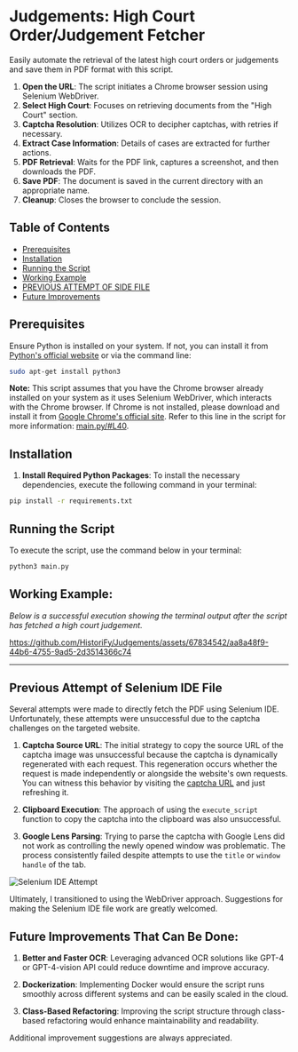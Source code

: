 # Judgements: High Court Order/Judgement Fetcher

Easily automate the retrieval of the latest high court orders or judgements and save them in PDF format with this script.

1. **Open the URL**: The script initiates a Chrome browser session using Selenium WebDriver.
2. **Select High Court**: Focuses on retrieving documents from the "High Court" section.
3. **Captcha Resolution**: Utilizes OCR to decipher captchas, with retries if necessary.
4. **Extract Case Information**: Details of cases are extracted for further actions.
5. **PDF Retrieval**: Waits for the PDF link, captures a screenshot, and then downloads the PDF.
6. **Save PDF**: The document is saved in the current directory with an appropriate name.
7. **Cleanup**: Closes the browser to conclude the session.


## Table of Contents
- [Prerequisites](#prerequisites)
- [Installation](#installation)
- [Running the Script](#running-the-script)
- [Working Example](#working-example)
- [PREVIOUS ATTEMPT OF SIDE FILE](#previous-attempt-of-selenium-ide-file)
- [Future Improvements](#future-improvements-that-can-be-done)

## Prerequisites
Ensure Python is installed on your system. If not, you can install it from [Python's official website](https://www.python.org/downloads/) or via the command line:
```bash
sudo apt-get install python3
```

**Note:** This script assumes that you have the Chrome browser already installed on your system as it uses Selenium WebDriver, which interacts with the Chrome browser. If Chrome is not installed, please download and install it from [Google Chrome's official site](https://www.google.com/chrome/). Refer to this line in the script for more information: [main.py/#L40](https://github.com/HistoriFy/SCR-Judgements/blob/main/main.py/#L40).

## Installation
1. **Install Required Python Packages**: To install the necessary dependencies, execute the following command in your terminal:
```bash
pip install -r requirements.txt
```

## Running the Script
To execute the script, use the command below in your terminal:
```bash
python3 main.py
```

## Working Example:

*Below is a successful execution showing the terminal output after the script has fetched a high court judgement.*


https://github.com/HistoriFy/Judgements/assets/67834542/aa8a48f9-44b6-4755-9ad5-2d3514366c74

---

## Previous Attempt of Selenium IDE File

Several attempts were made to directly fetch the PDF using Selenium IDE. Unfortunately, these attempts were unsuccessful due to the captcha challenges on the targeted website.


1. **Captcha Source URL**: The initial strategy to copy the source URL of the captcha image was unsuccessful because the captcha is dynamically regenerated with each request. This regeneration occurs whether the request is made independently or alongside the website's own requests. You can witness this behavior by visiting the [captcha URL](https://judgments.ecourts.gov.in/pdfsearch/vendor/securimage/securimage_show.php) and just refreshing it.

   
2. **Clipboard Execution**: The approach of using the `execute_script` function to copy the captcha into the clipboard was also unsuccessful.

3. **Google Lens Parsing**: Trying to parse the captcha with Google Lens did not work as controlling the newly opened window was problematic. The process consistently failed despite attempts to use the `title` or `window handle` of the tab.

![Selenium IDE Attempt](https://github.com/HistoriFy/SCR-Judgements/assets/67834542/a96368e3-205f-45f6-85ac-f638e8014260)

Ultimately, I transitioned to using the WebDriver approach. Suggestions for making the Selenium IDE file work are greatly welcomed.

## Future Improvements That Can Be Done:

1. **Better and Faster OCR**: Leveraging advanced OCR solutions like GPT-4 or GPT-4-vision API could reduce downtime and improve accuracy.

2. **Dockerization**: Implementing Docker would ensure the script runs smoothly across different systems and can be easily scaled in the cloud.

3. **Class-Based Refactoring**: Improving the script structure through class-based refactoring would enhance maintainability and readability.

Additional improvement suggestions are always appreciated.



